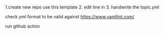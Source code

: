 1.create new repo use this template
2. edit line in 
3. 
handwrite the topic.yml

check yml format to be valid against https://www.yamllint.com/

run github action
